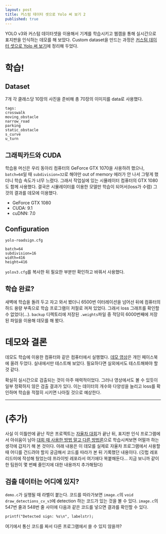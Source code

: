 ```yaml
---
layout: post
title: 커스텀 데이터 셋으로 Yolo 써 보기 2
published: true
---
```




YOLO v3와 커스텀 데이터셋을 이용해서 기계를 학습시키고 웹캠을 통해 실시간으로 표지판을 인식하는 데모를 해 보았다. Custom dataset을 만드는 과정은 [커스텀 데이터 셋으로 Yolo 써 보기](https://jueun-park.github.io/2018-07-12/yolo-custom-dataset)에 정리해 두었다.



# 학습!

## Dataset

7개 각 클래스당 10장의 사진을 준비해 총 70장의 이미지를 data로 사용했다.

```
tags:
crosswalk
moving_obstacle
narrow_road
parking
static_obstacle
s_curve
u_turn
```



## 그래픽카드와 CUDA

학습용 머신은 우리 동아리 컴퓨터의 GeForce GTX 1070을 사용하려 했으나, `batch=64`일 때 `subdivision=32`로 해야만 out of memory 에러가 안 나서 그렇게 했더니 학습 속도가 너무 느렸다. 그래서 작업실에 있는 시뮬레이터 컴퓨터의 GTX 1080도 함께 사용했다. 결국은 시뮬레이터를 이용한 모델만 학습이 되어서(loss가 수렴) 그것의 결과를 데모에 이용했다.

* GeForce GTX 1080
* CUDA: 9.1
* cuDNN: 7.0



## Configuration

`yolo-roadsign.cfg`

```
batch=64
subdivision=16
width=416
height=416
```

 `yolov3.cfg`를 복사한 뒤 필요한 부분만 확인하고 바꿔서 사용했다.



## 학습 완료?

새벽에 학습을 돌려 두고 자고 와서 봤더니 6500번 이터레이션을 넘어선 뒤에 컴퓨터의 하드 용량 부족으로 학습 프로그램이 저절로 꺼져 있었다. 그래서 loss 그래프를 확인할 수 없었다(...). `backup` 디렉토리에 저장된 `.weights`파일 중 적당히 6000번째에 저장된 파일을 이용해 데모를 해 봤다.



# 데모와 결론

데모도 학습에 이용한 컴퓨터와 같은 컴퓨터에서 실행했다. [데모 영상](https://www.facebook.com/elpion19/posts/1760625427385820?notif_id=1531383678736860&notif_t=feedback_reaction_generic)은 개인 페이스북에 올려 두었다. 실내에서만 테스트해 보았다. 필요하다면 실외에서도 테스트해봐야 할 것 같다.

확실히 실시간으로 검출되는 것이 아주 매력적이었다. 그러나 영상에서도 볼 수 있듯이 일부 정확하지 않은 검출 결과가 있다. 이는 데이터의 개수와 다양성을 늘리고 loss를 확인하며 학습을 적절히 시키면 나아질 것으로 예상한다.

---

# (추가)

사실 이 이틀만에 끝난 작은 프로젝트는 [자율차 대회](https://jueun-park.github.io/2018-07-08/postscript-autonomous-car)가 끝난 뒤, 표지판 인식 프로그램에서 아쉬움이 남아 [대회 때 사용한 방법 말고 다른 방법론](https://jueun-park.github.io/2018-07-11/cnn-models)으로 학습시켜보면 어떨까 하는 생각에 갑자기 해 본 것이다. 아래 내용은 이 데모를 실제로 자율차 프로그램에서 사용할 때 어디를 건드려야 할지 궁금해서 코드를 따라가 본 뒤 기록했던 내용이다. (깃헙 레포 리드미에 작성해 뒀었는데 프라이빗 레포라서 여기에다 복붙해둔다... 지금 보니까 같이 한 팀원이 몇 번째 줄인지에 대한 내용까지 추가해뒀다)

## 검출 데이터는 어디에 있지?

`demo.c`가 실행될 때 라벨이 붙는다. 코드를 따라가보면 `image.c`의 `void draw_detections_cv_v3`에 detection 하는 코드가 있는 것을 볼 수 있다. `image.c`의 547번 줄과 548번 줄 사이에 다음과 같은 코드를 넣으면 결과를 확인할 수 있다.

`printf("Detected sign: %s\n", labelstr);`

여기에서 통신 코드를 짜서 다른 프로그램에서 쓸 수 있지 않을까?